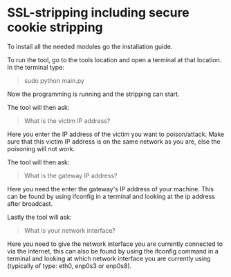 # SSL-stripping including secure cookie stripping

To install all the needed modules go the installation guide.

To run the tool, go to the tools location and open a terminal at that location.
In the terminal type:

> sudo python main.py

Now the programming is running and the stripping can start.

The tool will then ask:

> What is the victim IP address?

Here you enter the IP address of the victim you want to poison/attack.
Make sure that this victim IP address is on the same network as you are, else the poisoning will not work.

The tool will then ask:

> What is the gateway IP address?

Here you need the enter the gateway's IP address of your machine.
This can be found by using ifconfig in a terminal and looking at the ip address after broadcast.

Lastly the tool will ask:

>What is your network interface?

Here you need to give the network interface you are currently connected to via the internet, this can also be found by using the ifconfig command in a terminal and looking at which network interface you are currently using (typically of type: eth0, enp0s3 or enp0s8).
